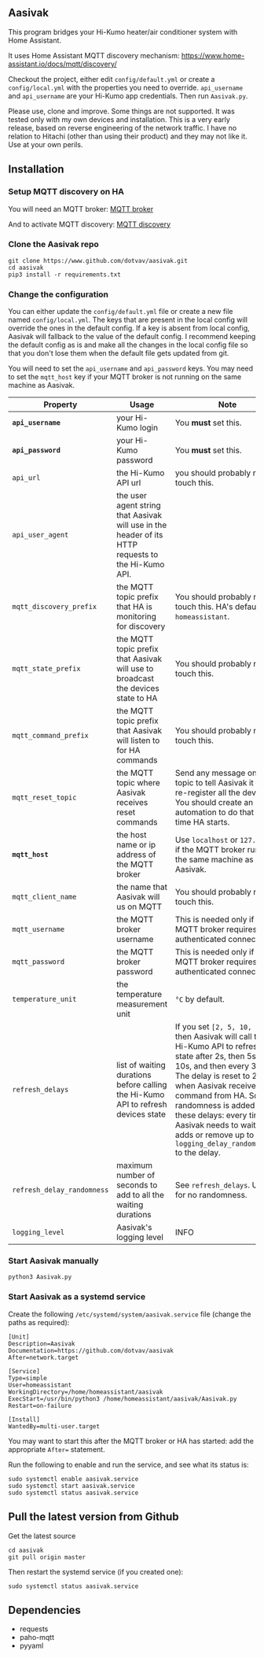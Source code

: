 ## Aasivak

This program bridges your Hi-Kumo heater/air conditioner system with Home Assistant.

It uses Home Assistant MQTT discovery mechanism: https://www.home-assistant.io/docs/mqtt/discovery/ 

Checkout the project, either edit ```config/default.yml``` or create a ```config/local.yml``` with the properties you need to override. ```api_username``` and ```api_username``` are your Hi-Kumo app credentials. Then run ```Aasivak.py```.

Please use, clone and improve. Some things are not supported. It was tested only with my own devices and installation. This is a very early release, based on reverse engineering of the network traffic. I have no relation to Hitachi (other than using their product) and they may not like it. Use at your own perils.

## Installation

### Setup MQTT discovery on HA
You will need an MQTT broker: [MQTT broker](https://www.home-assistant.io/docs/mqtt/broker/)

And to activate MQTT discovery: [MQTT discovery](https://www.home-assistant.io/docs/mqtt/discovery/)

### Clone the Aasivak repo
```shell script
git clone https://www.github.com/dotvav/aasivak.git
cd aasivak
pip3 install -r requirements.txt
```

### Change the configuration
You can either update the ```config/default.yml``` file or create a new file named ```config/local.yml```. The keys that are present in the local config will override the ones in the default config. If a key is absent from local config, Aasivak will fallback to the value of the default config. I recommend keeping the default config as is and make all the changes in the local config file so that you don't lose them when the default file gets updated from git.

You will need to set the ```api_username``` and ```api_password``` keys. You may need to set the ```mqtt_host``` key if your MQTT broker is not running on the same machine as Aasivak. 

Property | Usage | Note
--- | --- | ---
**`api_username`** | your Hi-Kumo login | You **must** set this.
**`api_password`** | your Hi-Kumo password | You **must** set this.
`api_url` | the Hi-Kumo API url | you should probably not touch this.
`api_user_agent` | the user agent string that Aasivak will use in the header of its HTTP requests to the Hi-Kumo API.
`mqtt_discovery_prefix` | the MQTT topic prefix that HA is monitoring for discovery | You should probably not touch this. HA's default is `homeassistant`. 
`mqtt_state_prefix` | the MQTT topic prefix that Aasivak will use to broadcast the devices state to HA | You should probably not touch this.
`mqtt_command_prefix` | the MQTT topic prefix that Aasivak will listen to for HA commands | You should probably not touch this.
`mqtt_reset_topic` | the MQTT topic where Aasivak receives reset commands | Send any message on this topic to tell Aasivak it must re-register all the devices. You should create an automation to do that every time HA starts.
**`mqtt_host`** | the host name or ip address of the MQTT broker | Use `localhost` or `127.0.0.1` if the MQTT broker runs on the same machine as Aasivak.
`mqtt_client_name` | the name that Aasivak will us on MQTT | You should probably not touch this.
`mqtt_username` | the MQTT broker username | This is needed only if the MQTT broker requires an authenticated connection.
`mqtt_password` | the MQTT broker password | This is needed only if the MQTT broker requires an authenticated connection.
`temperature_unit` | the temperature measurement unit | `°C` by default.
`refresh_delays` | list of waiting durations before calling the Hi-Kumo API to refresh devices state | If you set `[2, 5, 10, 30]` then Aasivak will call the Hi-Kumo API to refresh its state after 2s, then 5s, then 10s, and then every 30s. The delay is reset to 2s when Aasivak receives a command from HA. Some randomness is added to these delays: every time Aasivak needs to wait, it adds or remove up to `logging_delay_randomness/2` to the delay. 
`refresh_delay_randomness` | maximum number of seconds to add to all the waiting durations | See `refresh_delays`. Use `0` for no randomness.
`logging_level` | Aasivak's logging level | INFO


### Start Aasivak manually
```shell script
python3 Aasivak.py
```

### Start Aasivak as a systemd service
Create the following ```/etc/systemd/system/aasivak.service``` file (change the paths as required):

```
[Unit]
Description=Aasivak
Documentation=https://github.com/dotvav/aasivak
After=network.target

[Service]
Type=simple
User=homeassistant
WorkingDirectory=/home/homeassistant/aasivak
ExecStart=/usr/bin/python3 /home/homeassistant/aasivak/Aasivak.py
Restart=on-failure

[Install]
WantedBy=multi-user.target
```
You may want to start this after the MQTT broker or HA has started: add the appropriate ```After=``` statement.

Run the following to enable and run the service, and see what its status is:
```shell script
sudo systemctl enable aasivak.service
sudo systemctl start aasivak.service
sudo systemctl status aasivak.service
```

## Pull the latest version from Github
Get the latest source
```shell script
cd aasivak
git pull origin master
```
Then restart the systemd service (if you created one):
```shell script
sudo systemctl status aasivak.service
```

## Dependencies

- requests
- paho-mqtt
- pyyaml


